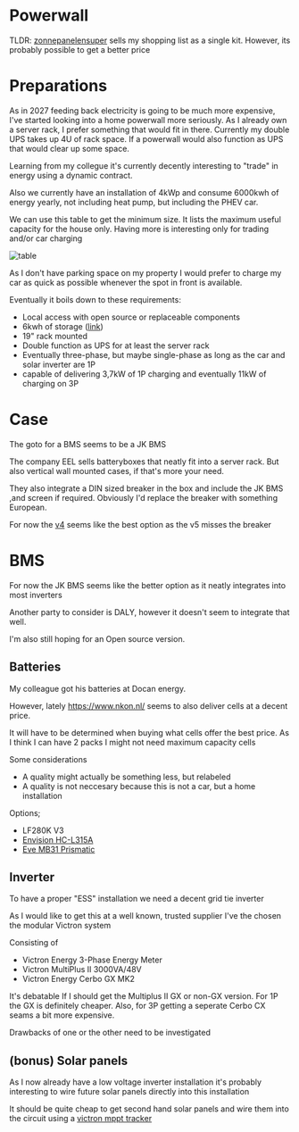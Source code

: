 
# Powerwall

TLDR: [zonnepanelensuper](https://zonnepanelensuper.nl/product/victron-energy-ess-set-14-4kwh-9kva-3-fasen/) sells my shopping list as a single kit. However, its probably possible to get a better price

# Preparations

As in 2027 feeding back electricity is going to be much more expensive, I've started looking into a home powerwall more seriously. As I already own a server rack, I prefer something that would fit in there. Currently my double UPS takes up 4U of rack space. If a powerwall would also function as UPS that would clear up some space. 

Learning from my collegue it's currently decently interesting to "trade" in energy using a dynamic contract.

Also we currently have an installation of 4kWp and consume 6000kwh of energy yearly, not including heat pump, but including the PHEV car. 

We can use this table to get the minimum size. It lists the maximum useful capacity for the house only.  Having more is interesting only for trading and/or car charging

![table](https://www.memodo.nl/m/fileadmin/WP_Import/nl/uploads/2023/04/Scherm_afbeelding-2023-04-05-om-11.05.45.png)

As I don't have parking space on my property I would prefer to charge my car as quick as possible whenever the spot in front is available.

Eventually it boils down to these requirements:

- Local access with open source or replaceable components
- 6kwh of storage ([link](https://www.memodo.nl/m/batterijopslag/thuisbatterijen/capaciteit-thuisbatterij/))
- 19" rack mounted
- Double function as UPS for at least the server rack
- Eventually three-phase, but maybe single-phase as long as the car and solar inverter are 1P
- capable of delivering 3,7kW of 1P charging and eventually 11kW of charging on 3P 
# Case

The goto for a BMS seems to be a JK BMS 

The company EEL sells batteryboxes that neatly fit into a server rack. But also vertical wall mounted cases, if that's more your need.

They also integrate a DIN sized breaker in the box and include the JK BMS ,and screen if required. Obviously I'd replace the breaker with something European.

For now the [v4](https://www.eelbattery.com/eel-48v-16s-v3-server-rack-diy-unit-box-built-in-jk-bluetooth-2a-active-balance-bms-stackable-type-p5372920.html) seems like the best option as the v5 misses the breaker

# BMS

For now the JK BMS seems like the better option as it neatly integrates into most inverters

Another party to consider is DALY, however it doesn't seem to integrate that well.

I'm also still hoping for an Open source version.

## Batteries

My colleague got his batteries at Docan energy.

However, lately https://www.nkon.nl/ seems to also deliver cells at a decent price.

It will have to be determined when buying what cells offer the best price. As I think I can have 2 packs I might not need maximum capacity cells

Some considerations
- A quality might actually be something less, but relabeled
- A quality is not neccesary because this is not a car, but a home installation

Options;
- LF280K V3
- [Envision HC-L315A](https://www.nkon.nl/envision-hc-l315a-3-2v-315ah-1008wh.html)
- [Eve MB31 Prismatic](https://www.nkon.nl/eve-mb31-prismatic-314ah-lifepo4-3-2v-single-stud-grade-a.html)

## Inverter

To have a proper "ESS" installation we need a decent grid tie inverter

As I would like to get this at a well known, trusted supplier I've the chosen the modular Victron system

Consisting of

- Victron Energy 3-Phase Energy Meter
- Victron MultiPlus II 3000VA/48V
- Victron Energy Cerbo GX MK2

It's debatable If I should get the Multiplus II GX or non-GX version. For 1P the GX is definitely cheaper. Also, for 3P getting a seperate Cerbo CX seams a bit more expensive.

Drawbacks of one or the other need to be investigated
## (bonus) Solar panels
As I now already have a low voltage inverter installation it's probably interesting to wire future solar panels directly into this installation

It should be quite cheap to get second hand solar panels and wire them into the circuit using a [victron mppt tracker](https://www.nkon.nl/victron-energy-scc110020160r-smartsolar-mppt-100-20.html)
